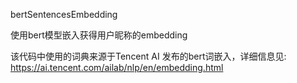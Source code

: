 bertSentencesEmbedding
 
使用bert模型嵌入获得用户昵称的embedding

该代码中使用的词典来源于Tencent AI 发布的bert词嵌入，详细信息见: https://ai.tencent.com/ailab/nlp/en/embedding.html
